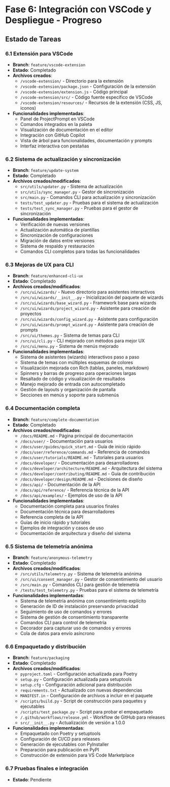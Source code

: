 # Fase 6: Integración con VSCode y Despliegue - Progreso

## Estado de Tareas

### 6.1 Extensión para VSCode
- **Branch**: `feature/vscode-extension`
- **Estado**: Completado
- **Archivos creados**:
  - `/vscode-extension/` - Directorio para la extensión
  - `/vscode-extension/package.json` - Configuración de la extensión
  - `/vscode-extension/extension.js` - Código principal
  - `/vscode-extension/src/` - Código fuente específico de VSCode
  - `/vscode-extension/resources/` - Recursos de la extensión (CSS, JS, iconos)
- **Funcionalidades implementadas**:
  - Panel de ProjectPrompt en VSCode
  - Comandos integrados en la paleta
  - Visualización de documentación en el editor
  - Integración con GitHub Copilot
  - Vista de árbol para funcionalidades, documentación y prompts
  - Interfaz interactiva con pestañas

### 6.2 Sistema de actualización y sincronización
- **Branch**: `feature/update-system`
- **Estado**: Completado
- **Archivos creados/modificados**:
  - `src/utils/updater.py` - Sistema de actualización
  - `src/utils/sync_manager.py` - Gestor de sincronización
  - `src/main.py` - Comandos CLI para actualización y sincronización
  - `tests/test_updater.py` - Pruebas para el sistema de actualización
  - `tests/test_sync_manager.py` - Pruebas para el gestor de sincronización
- **Funcionalidades implementadas**:
  - Verificación de nuevas versiones
  - Actualización automática de plantillas
  - Sincronización de configuraciones
  - Migración de datos entre versiones
  - Sistema de respaldo y restauración
  - Comandos CLI completos para todas las funcionalidades

### 6.3 Mejoras de UX para CLI
- **Branch**: `feature/enhanced-cli-ux`
- **Estado**: Completado
- **Archivos creados/modificados**:
  - `/src/ui/wizards/` - Nuevo directorio para asistentes interactivos
  - `/src/ui/wizards/__init__.py` - Inicialización del paquete de wizards
  - `/src/ui/wizards/base_wizard.py` - Framework base para wizards
  - `/src/ui/wizards/project_wizard.py` - Asistente para creación de proyectos
  - `/src/ui/wizards/config_wizard.py` - Asistente para configuración
  - `/src/ui/wizards/prompt_wizard.py` - Asistente para creación de prompts
  - `/src/ui/themes.py` - Sistema de temas para CLI
  - `/src/ui/cli.py` - CLI mejorado con métodos para mejor UX
  - `/src/ui/menu.py` - Sistema de menús mejorado
- **Funcionalidades implementadas**:
  - Sistema de asistentes (wizards) interactivos paso a paso
  - Sistema de temas con múltiples esquemas de colores
  - Visualización mejorada con Rich (tablas, paneles, markdown)
  - Spinners y barras de progreso para operaciones largas
  - Resaltado de código y visualización de resultados
  - Manejo mejorado de entrada con autocompletado
  - Gestión de layouts y organización de pantalla
  - Secciones en menús y soporte para submenús

### 6.4 Documentación completa
- **Branch**: `feature/complete-documentation`
- **Estado**: Completado
- **Archivos creados/modificados**:
  - `/docs/README.md` - Página principal de documentación
  - `/docs/user/` - Documentación para usuarios
  - `/docs/user/guides/quick_start.md` - Guía de inicio rápido
  - `/docs/user/reference/commands.md` - Referencia de comandos
  - `/docs/user/tutorials/README.md` - Tutoriales para usuarios
  - `/docs/developer/` - Documentación para desarrolladores
  - `/docs/developer/architecture/README.md` - Arquitectura del sistema
  - `/docs/developer/contributing/README.md` - Guía de contribución
  - `/docs/developer/design/README.md` - Decisiones de diseño
  - `/docs/api/` - Documentación de la API
  - `/docs/api/reference/` - Referencia técnica de la API
  - `/docs/api/examples/` - Ejemplos de uso de la API
- **Funcionalidades implementadas**:
  - Documentación completa para usuarios finales
  - Documentación técnica para desarrolladores
  - Referencia completa de la API
  - Guías de inicio rápido y tutoriales
  - Ejemplos de integración y casos de uso
  - Documentación de arquitectura y diseño del sistema

### 6.5 Sistema de telemetría anónima
- **Branch**: `feature/anonymous-telemetry`
- **Estado**: Completado
- **Archivos creados/modificados**:
  - `/src/utils/telemetry.py` - Sistema de telemetría anónima
  - `/src/ui/consent_manager.py` - Gestor de consentimiento del usuario
  - `/src/main.py` - Comandos CLI para gestión de telemetría
  - `/tests/test_telemetry.py` - Pruebas para el sistema de telemetría
- **Funcionalidades implementadas**:
  - Sistema de telemetría anónima con consentimiento explícito
  - Generación de ID de instalación preservando privacidad
  - Seguimiento de uso de comandos y errores
  - Sistema de gestión de consentimiento transparente
  - Comandos CLI para control de telemetría
  - Decorador para capturar uso de comandos y errores
  - Cola de datos para envío asíncrono

### 6.6 Empaquetado y distribución
- **Branch**: `feature/packaging`
- **Estado**: Completado
- **Archivos creados/modificados**:
  - `pyproject.toml` - Configuración actualizada para Poetry
  - `setup.py` - Configuración actualizada para setuptools
  - `setup.cfg` - Configuración adicional para distribución
  - `requirements.txt` - Actualizado con nuevas dependencias
  - `MANIFEST.in` - Configuración de archivos a incluir en el paquete
  - `/scripts/build.py` - Script de construcción para paquetes y ejecutables
  - `/scripts/test_package.py` - Script para probar el empaquetado
  - `/.github/workflows/release.yml` - Workflow de GitHub para releases
  - `src/__init__.py` - Actualización de versión a 1.0.0
- **Funcionalidades implementadas**:
  - Empaquetado con Poetry y setuptools
  - Configuración de CI/CD para releases
  - Generación de ejecutables con PyInstaller
  - Preparación para publicación en PyPI
  - Construcción de extensión para VS Code Marketplace

### 6.7 Pruebas finales e integración
- **Estado**: Pendiente
